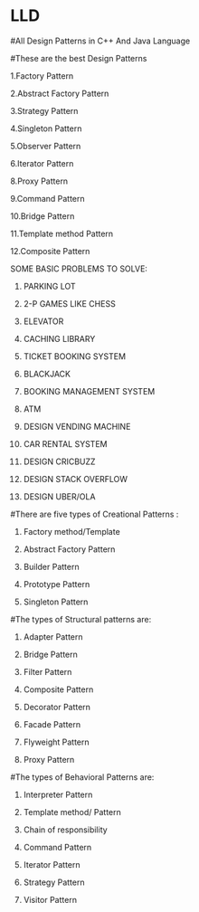 # LLD

#All Design Patterns in C++ And Java Language

#These are the best Design Patterns

1.Factory Pattern

2.Abstract Factory Pattern

3.Strategy Pattern

4.Singleton Pattern

5.Observer Pattern

6.Iterator Pattern

8.Proxy Pattern

9.Command Pattern

10.Bridge Pattern

11.Template method Pattern

12.Composite Pattern

SOME BASIC PROBLEMS TO SOLVE:

1. PARKING LOT

2. 2-P GAMES LIKE CHESS

3. ELEVATOR

4. CACHING LIBRARY

5. TICKET BOOKING SYSTEM

6. BLACKJACK

7. BOOKING MANAGEMENT SYSTEM

8. ATM

9. DESIGN VENDING MACHINE

10. CAR RENTAL SYSTEM

11. DESIGN CRICBUZZ

12. DESIGN STACK OVERFLOW

13. DESIGN UBER/OLA

#There are five types of Creational Patterns :

1. Factory method/Template

2. Abstract Factory Pattern

3. Builder Pattern

4. Prototype Pattern

5. Singleton Pattern

#The types of Structural patterns are:

1. Adapter Pattern

2. Bridge Pattern

3. Filter Pattern

4. Composite Pattern

5. Decorator Pattern

6. Facade Pattern

7. Flyweight Pattern

8. Proxy Pattern

#The types of Behavioral Patterns are:

1. Interpreter Pattern

2. Template method/ Pattern

3. Chain of responsibility

4. Command Pattern

5. Iterator Pattern

6. Strategy Pattern

7. Visitor Pattern
